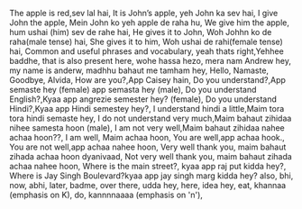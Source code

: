 
The apple is red,sev lal hai,
It is John’s apple, yeh John ka sev hai,
I give John the apple, Mein John ko yeh apple de raha hu,
We give him the apple, hum ushai (him) sev de rahe hai,
He gives it to John, Woh Johhn ko de raha(male tense)  hai,
She gives it to him, Woh ushai de rahi(female tense) hai,
Common and useful phrases and vocabulary,
yeah thats right,Yehhee baddhe,
that is also present here, wohe hassa hezo,
mera nam Andrew hey, my name is anderw, 
madhhu bahaut me tamham hey,
Hello, Namaste,
Goodbye, Alvida,
How are you?,App Caisey hain,
Do you understand?,App semaste hey (female) app semasta hey (male),
Do you understand English?,Kyaa app angrezie semester hey? (female),
Do you understand Hindi?,Kyaa app Hindi semestey hey?,
I understand hindi a little,Maim tora tora hindi semaste hey,
I do not understand very much,Maim bahaut zihidaa nihee samesta  hoon (male),
I am not very well,Maim bahaut zihidaa nahee achaa hoon??,
I am well, Maim achaa hoon,
You are well,app achaa hook.,
You are not well,app achaa nahee hoon,
Very well thank you, maim bahaut zihada achaa hoon dyanivaad,
Not very well thank you, maim bahaut zihada achaa nahee hoon,
Where is the main street?, kyaa app raj put kidda hey?,
Where is Jay Singh Boulevard?kyaa app jay singh marg kidda hey?
also, bhi,
now, abhi,
later, badme,
over there, udda hey,
here, idea hey,
eat, khannaa (emphasis on K),
do, kannnnaaaa (emphasis on 'n'),
